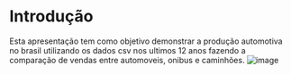 # Introdução
Esta apresentação tem como objetivo demonstrar a produção automotiva no brasil utilizando os dados csv nos ultimos 12 anos fazendo a comparação de vendas entre automoveis, onibus e caminhões. 
![image](https://github.com/Reinaldosr81/Trabalho-de-Inform-tica-1/assets/127999792/feb10f0b-db6b-439f-b59c-52d9451e0f72)
